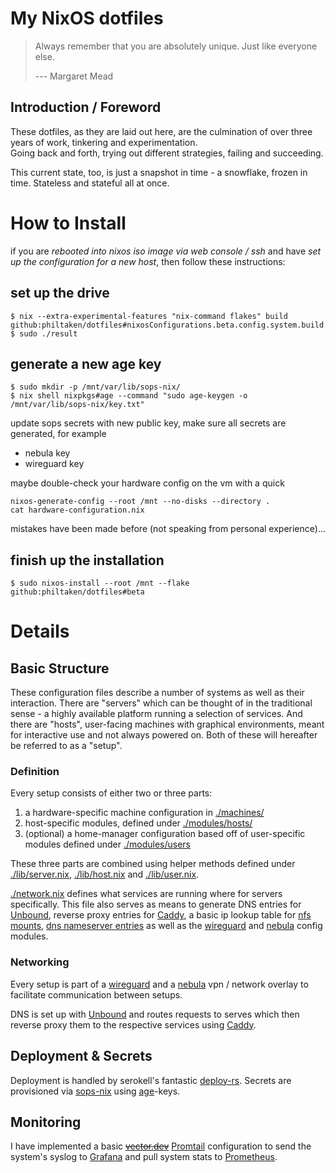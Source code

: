 # My NixOS dotfiles

> Always remember that you are absolutely unique. Just like everyone else.
>
> --- Margaret Mead

## Introduction / Foreword

These dotfiles, as they are laid out here, are the culmination of over three years of work, tinkering and experimentation.  
Going back and forth, trying out different strategies, failing and succeeding.

This current state, too, is just a snapshot in time - a snowflake, frozen in time. Stateless and stateful all at once.

# How to Install

if you are *rebooted into nixos iso image via web console / ssh* and have *set up the configuration for a new host*, then follow these instructions:

## set up the drive

```
$ nix --extra-experimental-features "nix-command flakes" build github:philtaken/dotfiles#nixosConfigurations.beta.config.system.build.diskoScript
$ sudo ./result
```

## generate a new age key

```
$ sudo mkdir -p /mnt/var/lib/sops-nix/
$ nix shell nixpkgs#age --command "sudo age-keygen -o /mnt/var/lib/sops-nix/key.txt"
```

update sops secrets with new public key, make sure all secrets are generated, for example

- nebula key
- wireguard key

maybe double-check your hardware config on the vm with a quick
```
nixos-generate-config --root /mnt --no-disks --directory .
cat hardware-configuration.nix
```

mistakes have been made before (not speaking from personal experience)...

## finish up the installation

```
$ sudo nixos-install --root /mnt --flake github:philtaken/dotfiles#beta
```

# Details

## Basic Structure

These configuration files describe a number of systems as well as their interaction.
There are "servers" which can be thought of in the traditional sense - a highly available platform running a selection of services.
And there are "hosts", user-facing machines with graphical environments, meant for interactive use and not always powered on.
Both of these will hereafter be referred to as a "setup".

### Definition

Every setup consists of either two or three parts:

1. a hardware-specific machine configuration in [./machines/](./machines)
2. host-specific modules, defined under [./modules/hosts/](./modules/hosts)
3. (optional) a home-manager configuration based off of user-specific modules defined under [./modules/users](./modules/users)

These three parts are combined using helper methods defined under [./lib/server.nix](./lib/server.nix), [./lib/host.nix](./lib/host.nix) and [./lib/user.nix](./lib/user.nix).

[./network.nix](./network.nix) defines what services are running where for servers specifically.
This file also serves as means to generate DNS entries for [Unbound](./modules/hosts/server/unbound.nix), reverse proxy entries for [Caddy](./modules/hosts/server/caddy/default.nix), a basic ip lookup table for [nfs mounts](./modules/hosts/fileshare/default.nix), [dns nameserver entries](./modules/hosts/dns/default.nix) as well as the [wireguard](./modules/hosts/wireguard/default.nix) and [nebula](./modules/hosts/nebula/default.nix) config modules.

### Networking

Every setup is part of a [wireguard](https://www.wireguard.com/) and a [nebula](https://github.com/slackhq/nebula) vpn / network overlay to facilitate communication between setups.

DNS is set up with [Unbound](https://www.nlnetlabs.nl/projects/unbound/about/) and routes requests to serves which then reverse proxy them to the respective services using [Caddy](https://caddyserver.com/).

## Deployment & Secrets

Deployment is handled by serokell's fantastic [deploy-rs](https://github.com/serokell/deploy-rs).
Secrets are provisioned via [sops-nix](https://github.com/Mic92/sops-nix) using [age](https://github.com/FiloSottile/age)-keys.

## Monitoring

I have implemented a basic ~~[vector.dev](https://vector.dev/)~~ [Promtail](https://grafana.com/docs/loki/latest/clients/promtail/) configuration to send the system's syslog to [Grafana](https://grafana.com/) and pull system stats to [Prometheus](https://prometheus.io/).
